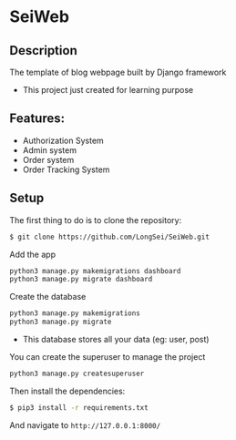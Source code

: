 # SeiWeb

## Description
The template of blog webpage built by Django framework
* This project just created for learning purpose

## Features: 
- Authorization System
- Admin system 
- Order system
- Order Tracking System

## Setup
The first thing to do is to clone the repository:

```sh
$ git clone https://github.com/LongSei/SeiWeb.git
```

Add the app 
```sh
python3 manage.py makemigrations dashboard 
python3 manage.py migrate dashboard
```

Create the database
```sh
python3 manage.py makemigrations
python3 manage.py migrate
```
* This database stores all your data (eg: user, post)

You can create the superuser to manage the project
```sh
python3 manage.py createsuperuser
```

Then install the dependencies:

```sh
$ pip3 install -r requirements.txt
```

And navigate to `http://127.0.0.1:8000/`


